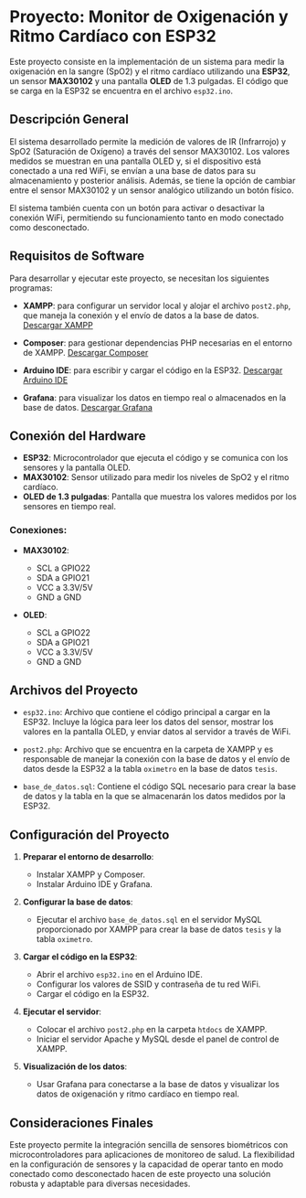 # Proyecto: Monitor de Oxigenación y Ritmo Cardíaco con ESP32

Este proyecto consiste en la implementación de un sistema para medir la oxigenación en la sangre (SpO2) y el ritmo cardíaco utilizando una **ESP32**, un sensor **MAX30102** y una pantalla **OLED** de 1.3 pulgadas. El código que se carga en la ESP32 se encuentra en el archivo `esp32.ino`.

## Descripción General

El sistema desarrollado permite la medición de valores de IR (Infrarrojo) y SpO2 (Saturación de Oxígeno) a través del sensor MAX30102. Los valores medidos se muestran en una pantalla OLED y, si el dispositivo está conectado a una red WiFi, se envían a una base de datos para su almacenamiento y posterior análisis. Además, se tiene la opción de cambiar entre el sensor MAX30102 y un sensor analógico utilizando un botón físico. 

El sistema también cuenta con un botón para activar o desactivar la conexión WiFi, permitiendo su funcionamiento tanto en modo conectado como desconectado.

## Requisitos de Software

Para desarrollar y ejecutar este proyecto, se necesitan los siguientes programas:

- **XAMPP**: para configurar un servidor local y alojar el archivo `post2.php`, que maneja la conexión y el envío de datos a la base de datos.
  [Descargar XAMPP](https://sourceforge.net/projects/xampp/files/XAMPP%20Windows/8.2.12/xampp-windows-x64-8.2.12-0-VS16-installer.exe/download)

- **Composer**: para gestionar dependencias PHP necesarias en el entorno de XAMPP.
  [Descargar Composer](https://getcomposer.org/Composer-Setup.exe)

- **Arduino IDE**: para escribir y cargar el código en la ESP32.
  [Descargar Arduino IDE](https://www.arduino.cc/en/software)

- **Grafana**: para visualizar los datos en tiempo real o almacenados en la base de datos.
  [Descargar Grafana](https://grafana.com/grafana/download?pg=get&plcmt=selfmanaged-box1-cta1)

## Conexión del Hardware

- **ESP32**: Microcontrolador que ejecuta el código y se comunica con los sensores y la pantalla OLED.
- **MAX30102**: Sensor utilizado para medir los niveles de SpO2 y el ritmo cardíaco.
- **OLED de 1.3 pulgadas**: Pantalla que muestra los valores medidos por los sensores en tiempo real.

### Conexiones:
- **MAX30102**:
  - SCL a GPIO22
  - SDA a GPIO21
  - VCC a 3.3V/5V
  - GND a GND

- **OLED**:
  - SCL a GPIO22
  - SDA a GPIO21
  - VCC a 3.3V/5V
  - GND a GND

## Archivos del Proyecto

- `esp32.ino`: Archivo que contiene el código principal a cargar en la ESP32. Incluye la lógica para leer los datos del sensor, mostrar los valores en la pantalla OLED, y enviar datos al servidor a través de WiFi.
  
- `post2.php`: Archivo que se encuentra en la carpeta de XAMPP y es responsable de manejar la conexión con la base de datos y el envío de datos desde la ESP32 a la tabla `oximetro` en la base de datos `tesis`.

- `base_de_datos.sql`: Contiene el código SQL necesario para crear la base de datos y la tabla en la que se almacenarán los datos medidos por la ESP32.

## Configuración del Proyecto

1. **Preparar el entorno de desarrollo**:
   - Instalar XAMPP y Composer.
   - Instalar Arduino IDE y Grafana.

2. **Configurar la base de datos**:
   - Ejecutar el archivo `base_de_datos.sql` en el servidor MySQL proporcionado por XAMPP para crear la base de datos `tesis` y la tabla `oximetro`.

3. **Cargar el código en la ESP32**:
   - Abrir el archivo `esp32.ino` en el Arduino IDE.
   - Configurar los valores de SSID y contraseña de tu red WiFi.
   - Cargar el código en la ESP32.

4. **Ejecutar el servidor**:
   - Colocar el archivo `post2.php` en la carpeta `htdocs` de XAMPP.
   - Iniciar el servidor Apache y MySQL desde el panel de control de XAMPP.

5. **Visualización de los datos**:
   - Usar Grafana para conectarse a la base de datos y visualizar los datos de oxigenación y ritmo cardíaco en tiempo real.

## Consideraciones Finales

Este proyecto permite la integración sencilla de sensores biométricos con microcontroladores para aplicaciones de monitoreo de salud. La flexibilidad en la configuración de sensores y la capacidad de operar tanto en modo conectado como desconectado hacen de este proyecto una solución robusta y adaptable para diversas necesidades.
